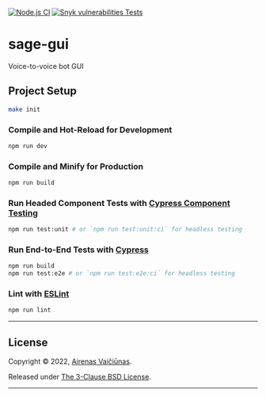 [![Node.js CI](https://github.com/airenas/sage-gui/actions/workflows/node.js.yml/badge.svg)](https://github.com/airenas/sage-gui/actions/workflows/node.js.yml) [![Snyk vulnerabilities Tests](https://github.com/airenas/sage-gui/actions/workflows/snyk.yml/badge.svg)](https://github.com/airenas/sage-gui/actions/workflows/snyk.yml)

# sage-gui

Voice-to-voice bot GUI


## Project Setup

```sh
make init
```

### Compile and Hot-Reload for Development

```sh
npm run dev
```

### Compile and Minify for Production

```sh
npm run build
```

### Run Headed Component Tests with [Cypress Component Testing](https://on.cypress.io/component)

```sh
npm run test:unit # or `npm run test:unit:ci` for headless testing
```

### Run End-to-End Tests with [Cypress](https://www.cypress.io/)

```sh
npm run build
npm run test:e2e # or `npm run test:e2e:ci` for headless testing
```

### Lint with [ESLint](https://eslint.org/)

```sh
npm run lint
```

---

## License

Copyright © 2022, [Airenas Vaičiūnas](https://github.com/airenas).

Released under [The 3-Clause BSD License](LICENSE).

---